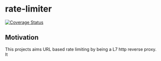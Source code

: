 
# rate-limiter

[![Coverage Status](https://coveralls.io/repos/github/erkanzileli/rate-limiter/badge.svg)](https://coveralls.io/github/erkanzileli/rate-limiter)

## Motivation

This projects aims URL based rate limiting by being a L7 http reverse proxy.
It   